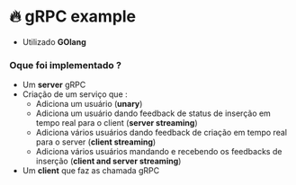 # :fire: gRPC example
- Utilizado **GOlang**

### Oque foi implementado ?
- Um **server** gRPC
-  Criação de um serviço que :
	- Adiciona um usuário (**unary**)
	- Adiciona um usuário dando feedback de status de inserção em tempo real para o client (**server streaming**)
	- Adiciona vários usuários dando feedback de criação em tempo real para o server (**client streaming**)
	- Adiciona vários usuários mandando e recebendo os feedbacks de inserção (**client and server streaming**)
- Um **client** que faz as chamada gRPC
